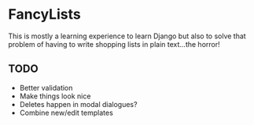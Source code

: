 FancyLists
==========

This is mostly a learning experience to learn Django but also to solve that problem of having to write shopping lists in plain text...the horror!

TODO
----

* Better validation
* Make things look nice
* Deletes happen in modal dialogues?
* Combine new/edit templates
